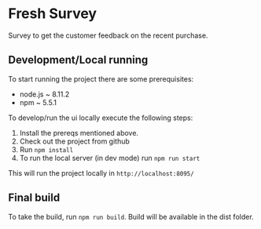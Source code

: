 # Fresh Survey
Survey to get the customer feedback on the recent purchase.
## Development/Local running

To start running the project there are some prerequisites:

* node.js ~ 8.11.2
* npm ~ 5.5.1

To develop/run the ui locally execute the following steps:

1. Install the prereqs mentioned above.
2. Check out the project from github
3. Run `npm install`
4. To run the local server (in dev mode) run `npm run start`

This will run the project locally in `http://localhost:8095/`

## Final build

To take the build, run `npm run build`. Build will be available in the dist folder.